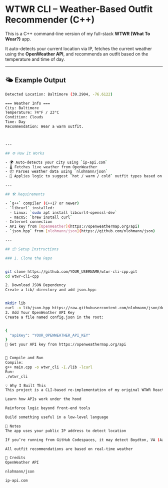 # WTWR CLI – Weather-Based Outfit Recommender (C++)

This is a C++ command-line version of my full-stack **WTWR (What To Wear?)** app.

It auto-detects your current location via IP, fetches the current weather using the **OpenWeather API**, and recommends an outfit based on the temperature and time of day.

---

## 🌤 Example Output

```bash
Detected Location: Baltimore (39.2904, -76.6122)

=== Weather Info ===
City: Baltimore
Temperature: 74°F / 23°C
Condition: Clouds
Time: Day
Recommendation: Wear a warm outfit.



---

## ⚙️ How It Works

- 🌍 Auto-detects your city using `ip-api.com`
- 🌡 Fetches live weather from OpenWeather
- 📦 Parses weather data using `nlohmann/json`
- 🎯 Applies logic to suggest `hot / warm / cold` outfit types based on temp

---

## 🛠 Requirements

- `g++` compiler (C++17 or newer)
- `libcurl` installed:
  - Linux: `sudo apt install libcurl4-openssl-dev`
  - macOS: `brew install curl`
- Internet connection
- API key from [OpenWeather](https://openweathermap.org/api)
- `json.hpp` from [nlohmann/json](https://github.com/nlohmann/json)

---

## 📦 Setup Instructions

### 1. Clone the Repo


git clone https://github.com/YOUR_USERNAME/wtwr-cli-cpp.git
cd wtwr-cli-cpp

2. Download JSON Dependency
Create a lib/ directory and add json.hpp:


mkdir lib
curl -o lib/json.hpp https://raw.githubusercontent.com/nlohmann/json/develop/single_include/nlohmann/json.hpp
3. Add Your OpenWeather API Key
Create a file named config.json in the root:


{
  "apiKey": "YOUR_OPENWEATHER_API_KEY"
}
🔑 Get your API key from https://openweathermap.org/api


🔧 Compile and Run
Compile:
g++ main.cpp -o wtwr_cli -I./lib -lcurl
Run:
./wtwr_cli

💡 Why I Built This
This project is a CLI-based re-implementation of my original WTWR React + Node.js app. It mirrors the core logic — but uses C++ to:

Learn how APIs work under the hood

Reinforce logic beyond front-end tools

Build something useful in a low-level language

📝 Notes
The app uses your public IP address to detect location

If you’re running from GitHub Codespaces, it may detect Boydton, VA (Azure US East)

All outfit recommendations are based on real-time weather

📎 Credits
OpenWeather API

nlohmann/json

ip-api.com